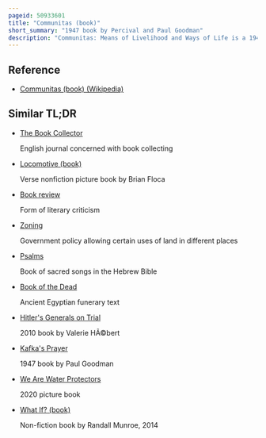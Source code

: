 ```yaml
---
pageid: 50933601
title: "Communitas (book)"
short_summary: "1947 book by Percival and Paul Goodman"
description: "Communitas: Means of Livelihood and Ways of Life is a 1947 Book on Community and City Planning by Percival and Paul Goodman. As an illustrated Primer on how City Planning Affects socioeconomic Order and Citizens' Empowerment to improve their Communities the Book reviews historical and modern Approaches to urban Planning before proposing three of the Goodmans' own provocative Community Paradigms."
---
```


## Reference

- [Communitas (book) (Wikipedia)](https://en.wikipedia.org/?curid=50933601)

## Similar TL;DR

- [The Book Collector](/tldr/en/the-book-collector)

  English journal concerned with book collecting

- [Locomotive (book)](/tldr/en/locomotive-book)

  Verse nonfiction picture book by Brian Floca

- [Book review](/tldr/en/book-review)

  Form of literary criticism

- [Zoning](/tldr/en/zoning)

  Government policy allowing certain uses of land in different places

- [Psalms](/tldr/en/psalms)

  Book of sacred songs in the Hebrew Bible

- [Book of the Dead](/tldr/en/book-of-the-dead)

  Ancient Egyptian funerary text

- [Hitler's Generals on Trial](/tldr/en/hitlers-generals-on-trial)

  2010 book by Valerie HÃ©bert

- [Kafka's Prayer](/tldr/en/kafkas-prayer)

  1947 book by Paul Goodman

- [We Are Water Protectors](/tldr/en/we-are-water-protectors)

  2020 picture book

- [What If? (book)](/tldr/en/what-if-book)

  Non-fiction book by Randall Munroe, 2014
